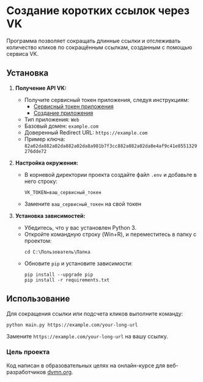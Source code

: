 # Создание коротких ссылок через VK

Программа позволяет сокращать длинные ссылки и отслеживать количество кликов по сокращённым ссылкам, созданным с помощью сервиса VK.

## Установка

1. **Получение API VK:**
   - Получите сервисный токен приложения, следуя инструкциям:
     - [Сервисный токен приложения](https://id.vk.com/about/business/go/docs/ru/vkid/latest/vk-id/connection/tokens/service-token)
     - [Создание приложения](https://id.vk.com/about/business/go/docs/ru/vkid/latest/vk-id/connection/create-application)
   - Тип приложения: `Web`
   - Базовый домен: `example.com`
   - Доверенный Redirect URL: `https://example.com`
   - Пример ключа: `82a02da882a02da882a02da8a981b7f3cc882a082a02da8e4af9c41e8551329276dde72`

2. **Настройка окружения:**
   - В корневой директории проекта создайте файл `.env` и добавьте в него строку:
     ```
     VK_TOKEN=ваш_сервисный_токен
     ```
   - Замените `ваш_сервисный_токен` на свой токен

3. **Установка зависимостей:**
   - Убедитесь, что у вас установлен Python 3.
   - Откройте командную строку (Win+R), и переместитесь в папку с проектом:
     ```
     cd C:\Пользователь\Папка
     ```
   - Обновите `pip` и установите зависимости:
     ```
     pip install --upgrade pip
     pip install -r requirements.txt
     ```

## Использование

Для сокращения ссылки или подсчета кликов выполните команду:
```
python main.py https://example.com/your-long-url
```
Замените `https://example.com/your-long-url` на вашу ссылку.

### Цель проекта

Код написан в образовательных целях на онлайн-курсе для веб-разработчиков [dvmn.org](https://dvmn.org/).
